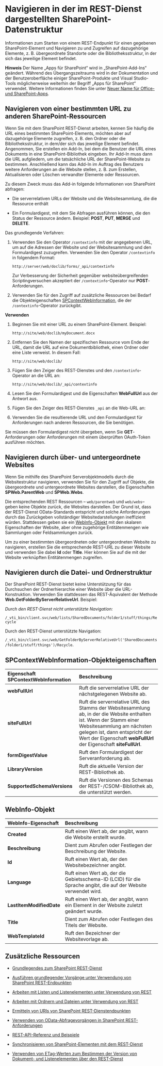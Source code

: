 
# <a name="navigate-the-sharepoint-data-structure-represented-in-the-rest-service"></a>Navigieren in der im REST-Dienst dargestellten SharePoint-Datenstruktur
Informationen zum Starten von einem REST-Endpunkt für einen gegebenen SharePoint-Element und Navigieren zu und Zugreifen auf dazugehörige Elemente, z. B. übergeordnete Standorte oder die Bibliotheksstruktur, in der sich das jeweilige Element befindet. 
 

 **Hinweis** Der Name „Apps für SharePoint“ wird in „SharePoint-Add-Ins“ geändert. Während des Übergangszeitraums wird in der Dokumentation und der Benutzeroberfläche einiger SharePoint-Produkte und Visual Studio-Tools möglicherweise weiterhin der Begriff „Apps für SharePoint“ verwendet. Weitere Informationen finden Sie unter [Neuer Name für Office- und SharePoint-Apps](new-name-for-apps-for-sharepoint#bk_newname).
 


## <a name="navigate-from-a-given-url-to-reach-other-sharepoint-resources"></a>Navigieren von einer bestimmten URL zu anderen SharePoint-Ressourcen

Wenn Sie mit dem SharePoint REST-Dienst arbeiten, kennen Sie häufig die URL eines bestimmten SharePoint-Elements, möchten aber auf dazugehörige Elemente zugreifen, z. B. den Ordner oder die Bibliotheksstruktur, in dem/der sich das jeweilige Element befindet. Angenommen, Sie erstellen ein Add-In, bei dem die Benutzer die URL eines Dokuments in eine SharePoint-Bibliothek eingeben. Ihr Add-In muss dann die URL aufgliedern, um die tatsächliche URL der SharePoint-Website zu bestimmen. Anschließend kann das Add-In im Auftrag des Benutzers weitere Anforderungen an die Website stellen, z. B. zum Erstellen, Aktualisieren oder Löschen verwandter Elemente oder Ressourcen. 
 

 
Zu diesem Zweck muss das Add-in folgende Informationen von SharePoint abfragen:
 

 

- Die serverrelativen URLs der Website und die Websitesammlung, die die Ressource enthält
    
 
- Ein Formulardigest, mit dem Sie Abfragen ausführen können, die den Status der Ressource ändern. Beispiel:  **POST**,  **PUT**,  **MERGE** und  **DELETE**.
    
 
Das grundlegende Verfahren:
 

 

1. Verwenden Sie den Operator `/contextinfo` mit der angegebenen URL, um auf die Adressen der Website und der Websitesammlung und den Formulardigest zuzugreifen. Verwenden Sie den Operator `/contextinfo` in folgendem Format:
    
     `http://server/web/doclib/forms/_api/contextinfo`
    
    Zur Verbesserung der Sicherheit gegenüber websiteübergreifenden Scriptingversuchen akzeptiert der `/contextinfo`-Operator nur **POST**-Anforderungen.
    
 
2. Verwenden Sie für den Zugriff auf zusätzliche Ressourcen bei Bedarf die Objekteigenschaften [SPContextWebInformation](#bk_props), die der `/contextinfo`-Operator zurückgibt.
    
 
 **Verwenden**
 

 

1. Beginnen Sie mit einer URL zu einem SharePoint-Element. Beispiel:
    
     `http://site/web/doclib/myDocument.docx`
    
 
2. Entfernen Sie den Namen der spezifischen Ressource vom Ende der URL, damit die URL auf eine Dokumentbibliothek, einen Ordner oder eine Liste verweist. In diesem Fall:
    
     `http://site/web/doclib/`
    
 
3. Fügen Sie den Zeiger des REST-Dienstes und den `/contextinfo`-Operator an die URL an:
    
     `http://site/web/doclib/_api/contextinfo`
    
 
4. Lesen Sie den Formulardigest und die Eigenschaften **WebFullUrl** aus der Antwort aus.
    
 
5. Fügen Sie den Zeiger des REST-Dienstes `_api` an die Web-URL an:
    
 
6. Verwenden Sie die resultierende URL und den Formulardigest für Anforderungen nach anderen Ressourcen, die Sie benötigen.
    
 
Sie müssen den Formulardigest nicht übergeben, wenn Sie **GET**-Anforderungen oder Anforderungen mit einem überprüften OAuth-Token ausführen möchten.
 

 

## <a name="navigate-parent-and-child-sites"></a>Navigieren durch über- und untergeordnete Websites
<a name="bk_sites"> </a>

 Wenn Sie mithilfe des SharePoint Serverobjektmodells durch die Websitestruktur navigieren, verwenden Sie für den Zugriff auf Objekte, die übergeordnete und untergeordnete Websites darstellen, die Eigenschaften **SPWeb.ParentWeb** und **SPWeb.Webs**.
 

 
Die entsprechenden REST Ressourcen – `web/parentweb` und `web/webs`– geben keine Objekte zurück, die Websites darstellen. Der Grund ist, dass der REST-Dienst OData-Standards entspricht und solche Anforderungen durch das Zurückgeben vollständiger Websitedarstellungen ineffizient würden. Stattdessen geben sie ein [WebInfo-Objekt](#bk_webinfo) mit den skalaren Eigenschaften der Website, aber ohne zugehörige Entitätenmengen wie Sammlungen oder Feldsammlungen zurück.
 

 
Um zu einer bestimmten übergeordneten oder untergeordneten Website zu navigieren, erstellen Sie die entsprechende REST-URL zu dieser Website und verwenden Sie dabei **Id** oder **Title**. Hier können Sie auf die mit der Website verknüpften Entitätenmengen zugreifen.
 

 

## <a name="navigating-folder-structure"></a>Navigieren durch die Datei- und Ordnerstruktur
<a name="bk_folders"> </a>

 Der SharePoint REST-Dienst bietet keine Unterstützung für das Durchsuchen der Ordnerhierarchie einer Website über die URL-Konstruktion. Verwenden Sie stattdessen das REST-Äquivalent der Methode **Web.GetFolderByServerRelativeUrl**. Beispiel:
 

 
 *Durch den REST-Dienst nicht unterstützte Navigation:* 
 

 
 `/_vti_bin/client.svc/web/lists/SharedDocuments/folder1/stuff/things/Recycle`
 

 
Durch den REST-Dienst unterstützte Navigation: 
 

 
 `/_vti_bin/client.svc/web/GetFolderByServerRelativeUrl('SharedDocuments/folder1/stuff/things')/Recycle`.
 

 

## <a name="spcontextwebinformation-object-properties"></a>SPContextWebInformation-Objekteigenschaften
<a name="bk_props"> </a>



|**Eigenschaft SPContextWebInformation**|**Beschreibung**|
|:-----|:-----|
|**webFullUrl**|Ruft die serverrelative URL der nächstgelegenen Website ab.|
|**siteFullUrl**|Ruft die serverrelative URL des Stamms der Websitesammlung ab, in der die Website enthalten ist. Wenn der Stamm einer Websitesammlung am nächsten gelegen ist, dann entspricht der Wert der Eigenschaft **webFullUrl** der Eigenschaft **siteFullUrl**.|
|**formDigestValue**|Ruft den Formulardigest der Serveranforderung ab.|
|**LibraryVersion**|Ruft die aktuelle Version der REST-Bibliothek ab.|
|**SupportedSchemaVersions**|Ruft die Versionen des Schemas der REST-/CSOM-Bibliothek ab, die unterstützt werden.|

## <a name="webinfo-object"></a>WebInfo-Objekt
<a name="bk_webinfo"> </a>



|**WebInfo-Eigenschaft**|**Beschreibung**|
|:-----|:-----|
|**Created**|Ruft einen Wert ab, der angibt, wann die Website erstellt wurde.|
|**Beschreibung**|Dient zum Abrufen oder Festlegen der Beschreibung der Website.|
|**Id**|Ruft einen Wert ab, der den Websitebezeichner angibt.|
|**Language**|Ruft einen Wert ab, der die Gebietsschema-ID (LCID) für die Sprache angibt, die auf der Website verwendet wird.|
|**LastItemModifiedDate**|Ruft einen Wert ab, der angibt, wann ein Element in der Website zuletzt geändert wurde.|
|**Title**|Dient zum Abrufen oder Festlegen des Titels der Website.|
|**WebTemplateId**|Ruft den Bezeichner der Websitevorlage ab.|

## <a name="additional-resources"></a>Zusätzliche Ressourcen
<a name="bk_addresources"> </a>


-  [Grundlegendes zum SharePoint REST-Dienst](get-to-know-the-sharepoint-2013-rest-service)
    
 
-  [Ausführen grundlegender Vorgänge unter Verwendung von SharePoint REST-Endpunkten](complete-basic-operations-using-sharepoint-2013-rest-endpoints)
    
 
-  [Arbeiten mit Listen und Listenelementen unter Verwendung von REST](working-with-lists-and-list-items-with-rest)
    
 
-  [Arbeiten mit Ordnern und Dateien unter Verwendung von REST](working-with-folders-and-files-with-rest)
    
 
-  [Ermitteln von URIs von SharePoint REST-Dienstendpunkten](determine-sharepoint-rest-service-endpoint-uris)
    
 
-  [Verwenden von OData-Abfragevorgängen in SharePoint REST-Anforderungen](use-odata-query-operations-in-sharepoint-rest-requests)
    
 
-  [REST-API-Referenz und Beispiele](http://msdn.microsoft.com/library/rest-api-reference-and-samples%28Office.15%29.aspx)
    
 
-  [Synchronisieren von SharePoint-Elementen mit dem REST-Dienst](synchronize-sharepoint-items-using-the-rest-service)
    
 
-  [Verwenden von ETag-Werten zum Bestimmen der Version von Dokument- und Listenelementen über den REST-Dienst](http://msdn.microsoft.com/library/5f7e0579-46b7-44ab-b3b4-cdbc622dcd98%28Office.15%29.aspx)
    
 

 

 

